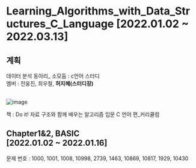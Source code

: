 # Learning_Algorithms_with_Data_Structures_C_Language [2022.01.02 ~ 2022.03.13]

## 계획
데이터 분석 동아리_ 소모둠 : c언어 스터디<br>
멤버 : 전웅진, 최우철, **허지혜(스터디장)**<br>
<br>

![image](https://user-images.githubusercontent.com/64202709/148686237-305254c9-dcc1-4afe-9951-4c1937fa2e3f.png)

책 : Do it! 자료 구조와 함께 배우는 알고리즘 입문 C 언어 편_커리큘럼<br>

## Chapter1&2, BASIC <br> [2022.01.02 ~ 2022.01.16]
문제 번호 : 1000, 1001, 1008, 10998, 2739, 1463, 10869, 10817, 1929, 10430
